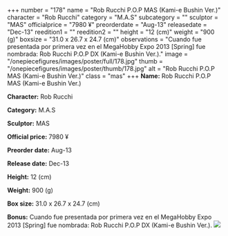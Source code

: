 +++
number = "178"
name = "Rob Rucchi P.O.P MAS (Kami-e Bushin Ver.)"
character = "Rob Rucchi"
category = "M.A.S"
subcategory = ""
sculptor = "MAS"
officialprice = "7980 ¥"
preorderdate = "Aug-13"
releasedate = "Dec-13"
reedition1 = ""
reedition2 = ""
height = "12 (cm)"
weight = "900 (g)"
boxsize = "31.0 x 26.7 x 24.7 (cm)"
observations = "Cuando fue presentada por primera vez en el MegaHobby Expo 2013 [Spring] fue nombrada: Rob Rucchi P.O.P DX (Kami-e Bushin Ver.)."
image = "/onepiecefigures/images/poster/full/178.jpg"
thumb = "/onepiecefigures/images/poster/thumb/178.jpg"
alt = "Rob Rucchi P.O.P MAS (Kami-e Bushin Ver.)"
class = "mas"
+++
**Name:** Rob Rucchi P.O.P MAS (Kami-e Bushin Ver.)

**Character:** Rob Rucchi

**Category:** M.A.S 

**Sculptor:** MAS

**Official price:** 7980 ¥

**Preorder date:** Aug-13

**Release date:** Dec-13

**Height:** 12 (cm)

**Weight:** 900 (g)

**Box size:** 31.0 x 26.7 x 24.7 (cm)

**Bonus:** Cuando fue presentada por primera vez en el MegaHobby Expo 2013 [Spring] fue nombrada: Rob Rucchi P.O.P DX (Kami-e Bushin Ver.).
<img src="/onepiecefigures/images/poster/thumb/178.jpg">